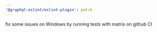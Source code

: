 ```yaml
---
'@graphql-eslint/eslint-plugin': patch
---
```


fix some issues on Windows by running tests with matrix on github CI
